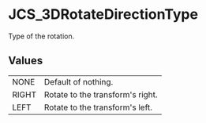 # JCS_3DRotateDirectionType

Type of the rotation.

## Values

<table>
<tr>
<td>NONE</td>
<td>Default of nothing.</td>
</tr>

<tr>
<td>RIGHT</td>
<td>Rotate to the transform's right.</td>
</tr>

<tr>
<td>LEFT</td>
<td>Rotate to the transform's left.</td>
</tr>
</table>
